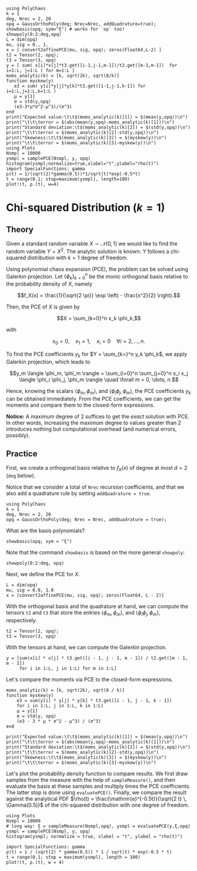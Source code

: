 ```@setup mysetup
using PolyChaos
k = 1
deg, Nrec = 2, 20
opq = GaussOrthoPoly(deg; Nrec=Nrec, addQuadrature=true);
showbasis(opq; sym="ξ") # works for `op` too!
showpoly(0:2:deg,opq)
L = dim(opq)
mu, sig = 0., 1.
x = [ convert2affinePCE(mu, sig, opq); zeros(Float64,L-2) ]
t2 = Tensor(2, opq);
t3 = Tensor(3, opq)
y = [ sum( x[i]*x[j]*t3.get([i-1,j-1,m-1])/t2.get([m-1,m-1])  for i=1:L, j=1:L ) for m=1:L ]
moms_analytic(k) = [k, sqrt(2k), sqrt(8/k)]
function myskew(y)
   e3 = sum( y[i]*y[j]*y[k]*t3.get([i-1,j-1,k-1]) for i=1:L,j=1:L,k=1:L )
   μ = y[1]
   σ = std(y,opq)
   (e3-3*μ*σ^2-μ^3)/(σ^3)
end
print("Expected value:\t\t$(moms_analytic(k)[1]) = $(mean(y,opq))\n")
print("\t\t\terror = $(abs(mean(y,opq)-moms_analytic(k)[1]))\n")
print("Standard deviation:\t$(moms_analytic(k)[2]) = $(std(y,opq))\n")
print("\t\t\terror = $(moms_analytic(k)[2]-std(y,opq))\n")
print("Skewness:\t\t$(moms_analytic(k)[3]) = $(myskew(y))\n")
print("\t\t\terror = $(moms_analytic(k)[3]-myskew(y))\n")
using Plots
Nsmpl = 10000
ysmpl = samplePCE(Nsmpl, y, opq)
histogram(ysmpl;normalize=true,xlabel="t",ylabel="rho(t)")
import SpecialFunctions: gamma
ρ(t) = 1/(sqrt(2)*gamma(0.5))*1/sqrt(t)*exp(-0.5*t)
t = range(0.1; stop=maximum(ysmpl), length=100)
plot!(t, ρ.(t), w=4)
```

# Chi-squared Distribution ($k=1$)

## Theory

Given a standard random variable $X \sim \mathcal{N}(0,1)$ we would like to find the random variable $Y = X^2$.
The analytic solution is known: $Y$ follows a chi-squared distribution with $k=1$ degree of freedom.

Using polynomial chaos expansion (PCE), the problem can be solved using Galerkin projection.
Let $\{\phi_k \}_{k=0}^{n}$ be the monic orthogonal basis relative to the probability density of $X$, namely

```math
f_X(x) = \frac{1}{\sqrt{2 \pi}} \exp \left( - \frac{x^2}{2} \right).
```

Then, the PCE of $X$ is given by

```math
X = \sum_{k=0}^n x_k \phi_k,
```

with

```math
x_0 = 0, \quad x_1 = 1, \quad x_i = 0 \quad \forall i =2,\dots,n.
```

To find the PCE coefficients $y_k$ for $Y = \sum_{k=}^n y_k \phi_k$, we apply Galerkin projection, which leads to

```math
y_m \langle \phi_m, \phi_m \rangle = \sum_{i=0}^n \sum_{j=0}^n x_i x_j \langle \phi_i \phi_j, \phi_m \rangle \quad \forall m = 0, \dots, n.
```

Hence, knowing the scalars $\langle \phi_m, \phi_m \rangle$, and $\langle \phi_i \phi_j, \phi_m \rangle$, the PCE coefficients $y_k$ can be obtained immediately.
From the PCE coefficients, we can get the moments and compare them to the closed-form expressions.

__Notice:__ A maximum degree of 2 suffices to get the *exact* solution with PCE.
In other words, increasing the maximum degree to values greater than 2 introduces nothing but computational overhead (and numerical errors, possibly).

## Practice

First, we create a orthogonal basis relative to $f_X(x)$ of degree at most $d=2$ (`deg` below).

Notice that we consider a total of `Nrec` recursion coefficients, and that we also add a quadrature rule by setting `addQuadrature = true`.

```@example mysetup
using PolyChaos
k = 1
deg, Nrec = 2, 20
opq = GaussOrthoPoly(deg; Nrec = Nrec, addQuadrature = true);
```

What are the basis polynomials?

```@example mysetup
showbasis(opq; sym = "ξ")
```

Note that the command `showbasis` is based on the more general `showpoly`:

```@example mysetup
showpoly(0:2:deg, opq)
```

Next, we define the PCE for $X$.

```@example mysetup
L = dim(opq)
mu, sig = 0.0, 1.0
x = [convert2affinePCE(mu, sig, opq); zeros(Float64, L - 2)]
```

With the orthogonal basis and the quadrature at hand, we can compute the tensors `t2` and `t3` that store the entries $\langle \phi_m, \phi_m \rangle$, and $\langle \phi_i \phi_j, \phi_m \rangle$, respectively.

```@example mysetup
t2 = Tensor(2, opq);
t3 = Tensor(3, opq)
```

With the tensors at hand, we can compute the Galerkin projection.

```@example mysetup
y = [sum(x[i] * x[j] * t3.get([i - 1, j - 1, m - 1]) / t2.get([m - 1, m - 1])
     for i in 1:L, j in 1:L) for m in 1:L]
```

Let's compare the moments via PCE to the closed-form expressions.

```@example mysetup
moms_analytic(k) = [k, sqrt(2k), sqrt(8 / k)]
function myskew(y)
    e3 = sum(y[i] * y[j] * y[k] * t3.get([i - 1, j - 1, k - 1])
    for i in 1:L, j in 1:L, k in 1:L)
    μ = y[1]
    σ = std(y, opq)
    (e3 - 3 * μ * σ^2 - μ^3) / (σ^3)
end

print("Expected value:\t\t$(moms_analytic(k)[1]) = $(mean(y,opq))\n")
print("\t\t\terror = $(abs(mean(y,opq)-moms_analytic(k)[1]))\n")
print("Standard deviation:\t$(moms_analytic(k)[2]) = $(std(y,opq))\n")
print("\t\t\terror = $(moms_analytic(k)[2]-std(y,opq))\n")
print("Skewness:\t\t$(moms_analytic(k)[3]) = $(myskew(y))\n")
print("\t\t\terror = $(moms_analytic(k)[3]-myskew(y))\n")
```

Let's plot the probability density function to compare results.
We first draw samples from the measure with the help of `sampleMeasure()`, and then evaluate the basis at these samples and multiply times the PCE coefficients.
The latter stop is done using `evaluatePCE()`.
Finally, we compare the result against the analytical PDF $\rho(t) = \frac{\mathrm{e}^{-0.5t}}{\sqrt{2 t} \, \Gamma(0.5)}$ of the chi-squared distribution with one degree of freedom.

```@example mysetup
using Plots
Nsmpl = 10000
# long way: ξ = sampleMeasure(Nsmpl,opq), ysmpl = evaluatePCE(y,ξ,opq)
ysmpl = samplePCE(Nsmpl, y, opq)
histogram(ysmpl; normalize = true, xlabel = "t", ylabel = "rho(t)")

import SpecialFunctions: gamma
ρ(t) = 1 / (sqrt(2) * gamma(0.5)) * 1 / sqrt(t) * exp(-0.5 * t)
t = range(0.1; stop = maximum(ysmpl), length = 100)
plot!(t, ρ.(t), w = 4)
```
